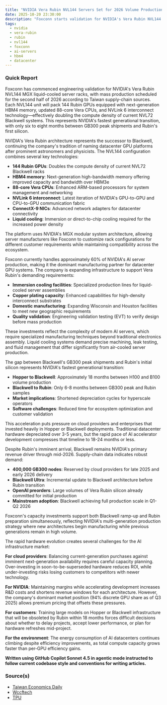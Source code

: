 ```yaml
---
title: "NVIDIA Vera Rubin NVL144 Servers Set for 2026 Volume Production"
date: 2025-10-20 23:30:00
description: "Foxconn starts validation for NVIDIA's Vera Rubin NVL144 racks with 144 GPUs and HBM4 memory, doubling compute density for late 2026 volume production."
tags:
  - nvidia
  - vera-rubin
  - rubin
  - nvl144
  - foxconn
  - ai-servers
  - hbm4
  - datacenter
---
```


### Quick Report

Foxconn has commenced engineering validation for NVIDIA\'s Vera Rubin NVL144 MGX liquid-cooled server racks, with mass production scheduled for the second half of 2026 according to Taiwan supply-chain sources. Each NVL144 unit will pack 144 Rubin GPUs equipped with next-generation HBM4 memory, updated 88-core Vera CPUs, and NVLink 6 interconnect technology—effectively doubling the compute density of current NVL72 Blackwell systems. This represents NVIDIA\'s fastest generational transition, with only six to eight months between GB300 peak shipments and Rubin\'s first silicon.

<!-- more -->

NVIDIA\'s Vera Rubin architecture represents the successor to Blackwell, continuing the company\'s tradition of naming datacenter GPU platforms after prominent astronomers and physicists. The NVL144 configuration combines several key technologies:

- **144 Rubin GPUs**: Doubles the compute density of current NVL72 Blackwell racks
- **HBM4 memory**: Next-generation high-bandwidth memory offering improved capacity and bandwidth over HBM3e
- **88-core Vera CPUs**: Enhanced ARM-based processors for system management and networking
- **NVLink 6 interconnect**: Latest iteration of NVIDIA\'s GPU-to-GPU and CPU-to-GPU communication fabric
- **ConnectX-9 NICs**: Advanced network adapters for datacenter connectivity
- **Liquid cooling**: Immersion or direct-to-chip cooling required for the increased power density

The platform uses NVIDIA\'s MGX modular system architecture, allowing server manufacturers like Foxconn to customize rack configurations for different customer requirements while maintaining compatibility across the ecosystem.

Foxconn currently handles approximately 60% of NVIDIA\'s AI server production, making it the dominant manufacturing partner for datacenter GPU systems. The company is expanding infrastructure to support Vera Rubin\'s demanding requirements:

- **Immersion cooling facilities**: Specialized production lines for liquid-cooled server assemblies
- **Copper plating capacity**: Enhanced capabilities for high-density interconnect substrates
- **Domestic manufacturing**: Expanding Wisconsin and Houston facilities to meet new geographic requirements
- **Quality validation**: Engineering validation testing (EVT) to verify design before mass production

These investments reflect the complexity of modern AI servers, which require specialized manufacturing techniques beyond traditional electronics assembly. Liquid cooling systems demand precise machining, leak testing, and fluid management that differ significantly from air-cooled server production.

The gap between Blackwell\'s GB300 peak shipments and Rubin\'s initial silicon represents NVIDIA\'s fastest generational transition:

- **Hopper to Blackwell**: Approximately 18 months between H100 and B100 volume production
- **Blackwell to Rubin**: Only 6-8 months between GB300 peak and Rubin samples
- **Market implications**: Shortened depreciation cycles for hyperscale operators
- **Software challenges**: Reduced time for ecosystem optimization and customer validation

This acceleration puts pressure on cloud providers and enterprises that invested heavily in Hopper or Blackwell deployments. Traditional datacenter hardware depreciated over 3-5 years, but the rapid pace of AI accelerator development compresses that timeline to 18-24 months or less.

Despite Rubin\'s imminent arrival, Blackwell remains NVIDIA\'s primary revenue driver through mid-2026. Supply-chain data indicates robust demand:

- **400,000 GB300 nodes**: Reserved by cloud providers for late 2025 and early 2026 delivery
- **Blackwell Ultra**: Incremental update to Blackwell architecture before Rubin transition
- **OpenAI preorders**: Large volumes of Vera Rubin silicon already committed for initial production
- **Mainstream adoption**: Blackwell achieving full production scale in Q1-Q2 2026

Foxconn\'s capacity investments support both Blackwell ramp-up and Rubin preparation simultaneously, reflecting NVIDIA\'s multi-generation production strategy where new architectures begin manufacturing while previous generations remain in high volume.

The rapid hardware evolution creates several challenges for the AI infrastructure market:

**For cloud providers**: Balancing current-generation purchases against imminent next-generation availability requires careful capacity planning. Over-investing in soon-to-be-superseded hardware reduces ROI, while under-investing risks losing customers to competitors with newer technology.

**For NVIDIA**: Maintaining margins while accelerating development increases R&D costs and shortens revenue windows for each architecture. However, the company\'s dominant market position (94% discrete GPU share as of Q3 2025) allows premium pricing that offsets these pressures.

**For customers**: Training large models on Hopper or Blackwell infrastructure that will be obsoleted by Rubin within 18 months forces difficult decisions about whether to delay projects, accept lower performance, or plan for hardware refreshes mid-project.

**For the environment**: The energy consumption of AI datacenters continues climbing despite efficiency improvements, as total compute capacity grows faster than per-GPU efficiency gains.

**Written using GitHub Copilot Sonnet 4.5 in agentic mode instructed to follow current codebase style and conventions for writing articles.**

### Source(s)

- [Taiwan Economics Daily][def]
- [Wccftech][def2]
- [TPU][def3]

[def]: https://money.udn.com/money/story/5612/9080853?from=edn_subcatelist_cate
[def2]: https://wccftech.com/nvidia-vera-rubin-ai-servers-are-already-in-development-by-foxconn/
[def3]: https://www.techpowerup.com/342049/nvidia-vera-rubin-nvl144-servers-set-for-2026-volume-production
